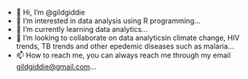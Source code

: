 - 👋 Hi, I’m @gildgiddie
- 👀 I’m interested in data analysis using R programming...
- 🌱 I’m currently learning data analytics...
- 💞️ I’m looking to collaborate on data analyticsin climate change, HIV trends, TB trends and other epedemic diseases such as malaria...
- 📫 How to reach me, you can always reach me through my email gildgiddie@gmail.com...

<!---
gildgiddie/gildgiddie is a ✨ special ✨ repository because its `README.md` (this file) appears on your GitHub profile.
You can click the Preview link to take a look at your changes.
--->

